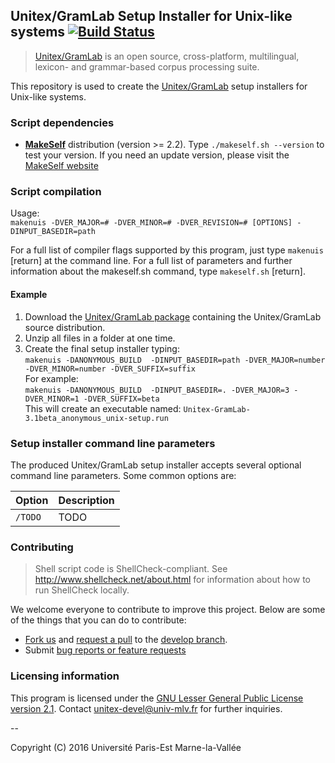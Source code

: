 ## Unitex/GramLab Setup Installer for Unix-like systems [![Build Status](https://travis-ci.org/UnitexGramLab/unitex-packaging-unix.svg?branch=master)](https://travis-ci.org/UnitexGramLab/unitex-packaging-unix)

> [Unitex/GramLab][unitex] is an open source, cross-platform, multilingual, lexicon- and grammar-based corpus processing suite.

This repository is used to create the [Unitex/GramLab][unitex] setup installers for Unix-like systems.

### Script dependencies

- **[MakeSelf][makeself]** distribution (version >= 2.2). Type `./makeself.sh --version` to test your version.
 If you need an update version, please visit the [MakeSelf website][makeself]

### Script compilation
Usage:  
 `makenuis -DVER_MAJOR=# -DVER_MINOR=# -DVER_REVISION=# [OPTIONS] -DINPUT_BASEDIR=path`

For a full list of compiler flags supported by this program, just type
`makenuis` [return] at the command line. For a full list of
parameters and further information about the makeself.sh command, type
`makeself.sh` [return]. 

#### Example

1. Download the [Unitex/GramLab package](http://unitex.univ-mlv.fr/releases/latest-beta/source/Unitex-GramLab-3.1beta-source-distribution.zip)
   containing the Unitex/GramLab source distribution.
2. Unzip all files in a folder at one time.
3. Create the final setup installer typing:  
   `makenuis -DANONYMOUS_BUILD  -DINPUT_BASEDIR=path -DVER_MAJOR=number -DVER_MINOR=number -DVER_SUFFIX=suffix`  
   For example:  
   `makenuis -DANONYMOUS_BUILD  -DINPUT_BASEDIR=. -DVER_MAJOR=3 -DVER_MINOR=1 -DVER_SUFFIX=beta`  
   This will create an executable named: `Unitex-GramLab-3.1beta_anonymous_unix-setup.run`

### Setup installer command line parameters

The produced Unitex/GramLab setup installer accepts several optional
command line parameters. Some common options are:

| Option                     | Description                                           |
| -------------------------- | ----------------------------------------------------- |
| `/TODO`                    | TODO                                                  |

### Contributing

> Shell script code is ShellCheck-compliant. See http://www.shellcheck.net/about.html for information about how to run ShellCheck locally.

We welcome everyone to contribute to improve this project. Below are some of the
things that you can do to contribute:

-  [Fork us](https://github.com/UnitexGramLab/unitex-packaging-unix/fork) and [request a pull](https://github.com/UnitexGramLab/unitex-packaging-unix/pulls) to the [develop branch](https://github.com/UnitexGramLab/unitex-packaging-unix/tree/develop).
-  Submit [bug reports or feature requests](https://github.com/UnitexGramLab/unitex-packaging-unix/issues)

### Licensing information
This program is licensed under the [GNU Lesser General Public License version 2.1](/LICENSE). Contact unitex-devel@univ-mlv.fr for further inquiries.

--

Copyright (C) 2016 Université Paris-Est Marne-la-Vallée

[makeself]:   http://stephanepeter.com/makeself
[unitex]:     http://unitexgramlab.org
